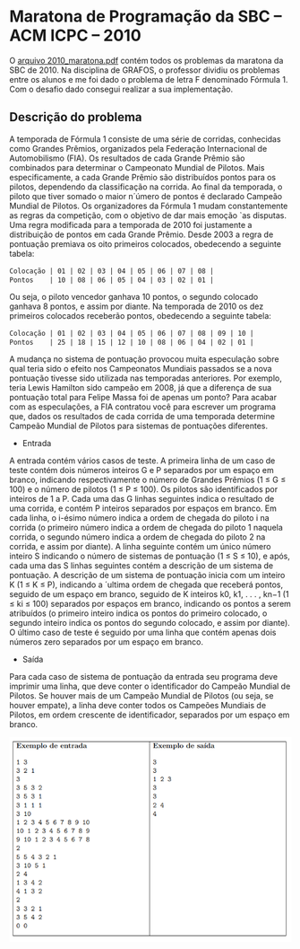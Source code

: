 # Maratona de Programação da SBC – ACM ICPC – 2010

O [arquivo 2010_maratona.pdf](https://github.com/RodolfoHerman/maratona-de-programacao-formula1-problemaf/blob/master/2010_maratona.pdf) contém todos os problemas da maratona da SBC de 2010. Na disciplina de GRAFOS, o professor dividiu os problemas entre os alunos e me foi dado o problema de letra F denominado Fórmula 1. Com o desafio dado consegui realizar a sua implementação.  

## Descrição do problema

A temporada de Fórmula 1 consiste de uma série de corridas, conhecidas como Grandes Prêmios, organizados pela Federação Internacional de Automobilismo (FIA). Os resultados de cada Grande Prêmio são combinados para determinar o Campeonato Mundial de Pilotos. Mais especificamente, a cada Grande Prêmio são distribuídos pontos para os pilotos, dependendo da classificação na corrida. Ao final da temporada, o piloto que tiver somado o maior n´úmero de pontos é declarado Campeão Mundial de Pilotos. Os organizadores da Fórmula 1 mudam constantemente as regras da competição, com o objetivo de dar mais emoção `as disputas. Uma regra modificada para a temporada de 2010 foi justamente a distribuição de pontos em cada Grande Prêmio. Desde 2003 a regra de pontuação premiava os oito primeiros colocados, obedecendo a seguinte tabela:

```
Colocação | 01 | 02 | 03 | 04 | 05 | 06 | 07 | 08 |
Pontos    | 10 | 08 | 06 | 05 | 04 | 03 | 02 | 01 |
```

Ou seja, o piloto vencedor ganhava 10 pontos, o segundo colocado ganhava 8 pontos, e assim por diante. Na temporada de 2010 os dez primeiros colocados receberão pontos, obedecendo a seguinte tabela:

```
Colocação | 01 | 02 | 03 | 04 | 05 | 06 | 07 | 08 | 09 | 10 |
Pontos    | 25 | 18 | 15 | 12 | 10 | 08 | 06 | 04 | 02 | 01 |
```

A mudança no sistema de pontuação provocou muita especulação sobre qual teria sido o efeito nos Campeonatos Mundiais passados se a nova pontuação tivesse sido utilizada nas temporadas anteriores. Por exemplo, teria Lewis Hamilton sido campeão em 2008, já que a diferença de sua pontuação total para Felipe Massa foi de apenas um ponto? Para acabar com as especulações, a FIA contratou você para escrever um programa que, dados os resultados de cada corrida de uma temporada determine Campeão Mundial de Pilotos para sistemas de pontuações diferentes.

- Entrada

A entrada contém vários casos de teste. A primeira linha de um caso de teste contém dois números inteiros G e P separados por um espaço em branco, indicando respectivamente o número de Grandes Prêmios (1 ≤ G ≤ 100) e o número de pilotos (1 ≤ P ≤ 100). Os pilotos são identificados por inteiros de 1 a P. Cada uma das G linhas seguintes indica o resultado de uma corrida, e contém P inteiros separados por espaços em branco. Em cada linha, o i-ésimo número indica a ordem de chegada do piloto i na corrida (o primeiro número indica a ordem de chegada do piloto 1 naquela corrida, o segundo número indica a ordem de chegada do piloto 2 na corrida, e assim por diante). A linha seguinte contém um único número inteiro S indicando o número de sistemas de pontuação (1 ≤ S ≤ 10), e após, cada uma das S linhas seguintes contém a descrição de um sistema de pontuação. A descrição de um sistema de pontuação inicia com um inteiro K (1 ≤ K ≤ P), indicando a ´ultima ordem de chegada que receberá pontos, seguido de um espaço em branco, seguido de K inteiros k0, k1, . . . , kn−1 (1 ≤ ki ≤ 100) separados por espaços em branco, indicando os pontos a serem atribuídos (o primeiro inteiro indica os pontos do primeiro colocado, o segundo inteiro indica os pontos do segundo colocado, e assim por diante). O último caso de teste é seguido por uma linha que contém apenas dois números zero separados por um espaço em branco.

- Saída

Para cada caso de sistema de pontuação da entrada seu programa deve imprimir uma linha, que deve conter o identificador do Campeão Mundial de Pilotos. Se houver mais de um Campeão Mundial de Pilotos (ou seja, se houver empate), a linha deve conter todos os Campeões Mundiais de Pilotos, em ordem crescente de identificador, separados por um espaço em branco.

![Maratona](https://github.com/RodolfoHerman/maratona-de-programacao-formula1-problemaf/blob/master/maratona.png)
